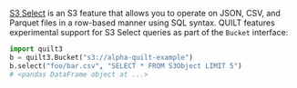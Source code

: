 <!--pytest-codeblocks:skipfile-->

[S3 Select](https://aws.amazon.com/blogs/aws/s3-glacier-select/) is an S3 feature that allows you to operate on JSON, CSV, and Parquet files in a row-based manner using SQL syntax. QUILT features experimental support for S3 Select queries as part of the `Bucket` interface:

```python
import quilt3
b = quilt3.Bucket("s3://alpha-quilt-example")
b.select("foo/bar.csv", "SELECT * FROM S3Object LIMIT 5")
# <pandas DataFrame object at ...>
```
